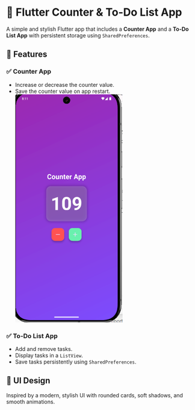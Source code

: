 # 🚀 Flutter Counter & To-Do List App  

A simple and stylish Flutter app that includes a **Counter App** and a **To-Do List App** with persistent storage using `SharedPreferences`.  

## 📌 Features  

### ✅ Counter App  
- Increase or decrease the counter value.  
- Save the counter value on app restart.
![image alt](https://github.com/Rehana5-tech/flutter-counter-todolost-app/blob/a844175af608eaa681c1cf3fe38f7ea3001a372a/Screenshot%202025-03-27%20201131.png)

### ✅ To-Do List App  
- Add and remove tasks.  
- Display tasks in a `ListView`.  
- Save tasks persistently using `SharedPreferences`.  

## 📸 UI Design  
Inspired by a modern, stylish UI with rounded cards, soft shadows, and smooth animations.  
